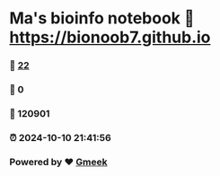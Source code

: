 # Ma's bioinfo notebook :link: https://bionoob7.github.io 
### :page_facing_up: [22](https://bionoob7.github.io/tag.html) 
### :speech_balloon: 0 
### :hibiscus: 120901 
### :alarm_clock: 2024-10-10 21:41:56 
### Powered by :heart: [Gmeek](https://github.com/Meekdai/Gmeek)

